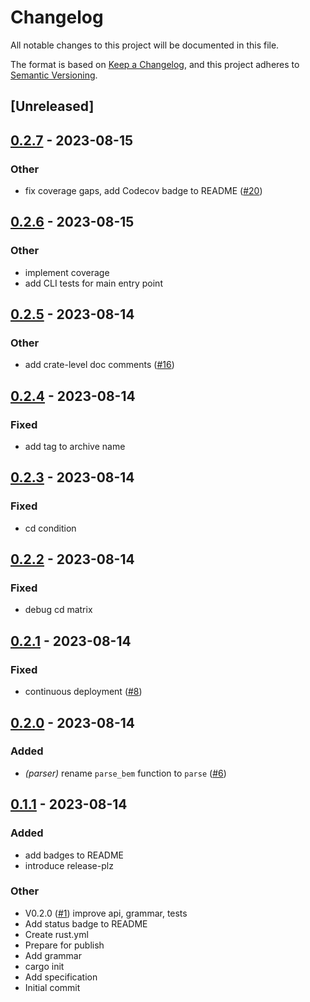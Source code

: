 # Changelog
All notable changes to this project will be documented in this file.

The format is based on [Keep a Changelog](https://keepachangelog.com/en/1.0.0/),
and this project adheres to [Semantic Versioning](https://semver.org/spec/v2.0.0.html).

## [Unreleased]

## [0.2.7](https://github.com/vortex-design/bem/compare/v0.2.6...v0.2.7) - 2023-08-15

### Other
- fix coverage gaps, add Codecov badge to README ([#20](https://github.com/vortex-design/bem/pull/20))

## [0.2.6](https://github.com/vortex-design/bem/compare/v0.2.5...v0.2.6) - 2023-08-15

### Other
- implement coverage
- add CLI tests for main entry point

## [0.2.5](https://github.com/vortex-design/bem/compare/v0.2.4...v0.2.5) - 2023-08-14

### Other
- add crate-level doc comments ([#16](https://github.com/vortex-design/bem/pull/16))

## [0.2.4](https://github.com/vortex-design/bem/compare/v0.2.3...v0.2.4) - 2023-08-14

### Fixed
- add tag to archive name

## [0.2.3](https://github.com/vortex-design/bem/compare/v0.2.2...v0.2.3) - 2023-08-14

### Fixed
- cd condition

## [0.2.2](https://github.com/vortex-design/bem/compare/v0.2.1...v0.2.2) - 2023-08-14

### Fixed
- debug cd matrix

## [0.2.1](https://github.com/vortex-design/bem/compare/v0.2.0...v0.2.1) - 2023-08-14

### Fixed
- continuous deployment ([#8](https://github.com/vortex-design/bem/pull/8))

## [0.2.0](https://github.com/vortex-design/bem/compare/v0.1.1...v0.2.0) - 2023-08-14

### Added
- *(parser)* rename `parse_bem` function to `parse` ([#6](https://github.com/vortex-design/bem/pull/6))

## [0.1.1](https://github.com/vortex-design/bem/compare/v0.1.0...v0.1.1) - 2023-08-14

### Added
- add badges to README
- introduce release-plz

### Other
- V0.2.0 ([#1](https://github.com/vortex-design/bem/pull/1)) improve api, grammar, tests
- Add status badge to README
- Create rust.yml
- Prepare for publish
- Add grammar
- cargo init
- Add specification
- Initial commit
